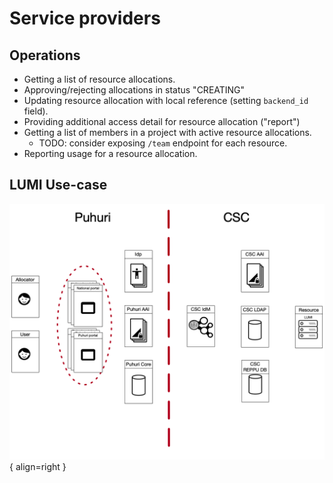 # Service providers

## Operations
- Getting a list of resource allocations.
- Approving/rejecting allocations in status "CREATING"
- Updating resource allocation with local reference (setting `backend_id` field).
- Providing additional access detail for resource allocation ("report")
- Getting a list of members in a project with active resource allocations.
    - TODO: consider exposing `/team` endpoint for each resource.
- Reporting usage for a resource allocation.


## LUMI Use-case

![Positioning](assets/lumi-vs-puhuri.png){ align=right }
